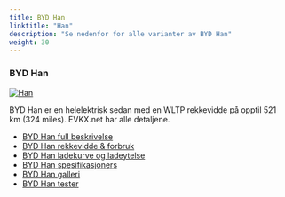 ```yaml
---
title: BYD Han
linktitle: "Han"
description: "Se nedenfor for alle varianter av BYD Han"
weight: 30
---
```

### BYD Han

<a href="han/"><img src="https://media.evkx.net/multimedia/models/byd/han/han/main_1_st.jpg" class="img-fluid" alt="Han" ></a>

BYD Han er en helelektrisk sedan med en WLTP rekkevidde på opptil 521 km (324 miles). EVKX.net har alle detaljene. 

- [BYD Han full beskrivelse](han/)
- [BYD Han rekkevidde & forbruk](han/rangeandconsumption)
- [BYD Han ladekurve og ladeytelse](han/chargingcurve)
- [BYD Han spesifikasjoners](han/specifications)
- [BYD Han galleri](han/gallery)
- [BYD Han tester](han/reviews)


